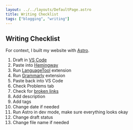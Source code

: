 ```yaml
---
layout: ../../layouts/DefaultPage.astro
title: Writing Checklist
tags: ["blogging", "writing"]
---
```


## Writing Checklist

For context, I built my website with [Astro](https://astro.build/).

1. Draft in [VS Code](https://code.visualstudio.com/)
2. Paste into [Hemingway](https://hemingwayapp.com/)
3. Run [LanguageTool](https://languagetool.org/) extension
4. Run [Grammarly](https://www.grammarly.com/) extension
5. Paste back into VS Code
6. Check Problems tab
7. Check for [broken links](https://marketplace.visualstudio.com/items?itemName=BillDietrich.linkcheckerhtml)
8. Add description
9. Add tags
10. Change date if needed
11. Run Astro in dev mode, make sure everything looks okay
12. Change draft status
13. Change file name if needed
